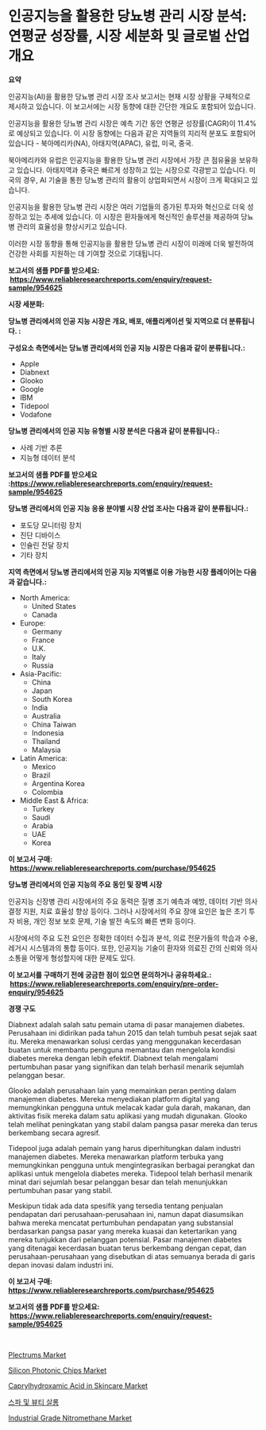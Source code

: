 <p><h1>인공지능을 활용한 당뇨병 관리 시장 분석: 연평균 성장률, 시장 세분화 및 글로벌 산업 개요</h1></p><p><strong>요약</strong></p>
<p><p>인공지능(AI)을 활용한 당뇨병 관리 시장 조사 보고서는 현재 시장 상황을 구체적으로 제시하고 있습니다. 이 보고서에는 시장 동향에 대한 간단한 개요도 포함되어 있습니다.</p><p>인공지능을 활용한 당뇨병 관리 시장은 예측 기간 동안 연평균 성장률(CAGR)이 11.4%로 예상되고 있습니다. 이 시장 동향에는 다음과 같은 지역들의 지리적 분포도 포함되어 있습니다 - 북아메리카(NA), 아태지역(APAC), 유럽, 미국, 중국.</p><p>북아메리카와 유럽은 인공지능을 활용한 당뇨병 관리 시장에서 가장 큰 점유율을 보유하고 있습니다. 아태지역과 중국은 빠르게 성장하고 있는 시장으로 각광받고 있습니다. 미국의 경우, AI 기술을 통한 당뇨병 관리의 활용이 상업화되면서 시장이 크게 확대되고 있습니다.</p><p>인공지능을 활용한 당뇨병 관리 시장은 여러 기업들의 증가된 투자와 혁신으로 더욱 성장하고 있는 추세에 있습니다. 이 시장은 환자들에게 혁신적인 솔루션을 제공하여 당뇨병 관리의 효율성을 향상시키고 있습니다.</p><p>이러한 시장 동향을 통해 인공지능을 활용한 당뇨병 관리 시장이 미래에 더욱 발전하여 건강한 사회를 지원하는 데 기여할 것으로 기대됩니다.</p></p>
<p><strong>보고서의 샘플 PDF를 받으세요: &nbsp;<a href="https://www.reliableresearchreports.com/enquiry/request-sample/954625">https://www.reliableresearchreports.com/enquiry/request-sample/954625</a></strong></p>
<p><strong>시장 세분화:</strong></p>
<p><strong> 당뇨병 관리에서의 인공 지능 시장은 개요, 배포, 애플리케이션 및 지역으로 더 분류됩니다. :</strong></p>
<p><strong>구성요소 측면에서는 당뇨병 관리에서의 인공 지능 시장은 다음과 같이 분류됩니다.:</strong></p>
<p><ul><li>Apple</li><li>Diabnext</li><li>Glooko</li><li>Google</li><li>IBM</li><li>Tidepool</li><li>Vodafone</li></ul></p>
<p><strong> 당뇨병 관리에서의 인공 지능 유형별 시장 분석은 다음과 같이 분류됩니다.:</strong></p>
<p><ul><li>사례 기반 추론</li><li>지능형 데이터 분석</li></ul></p>
<p><strong>보고서의 샘플 PDF를 받으세요 :<a href="https://www.reliableresearchreports.com/enquiry/request-sample/954625">https://www.reliableresearchreports.com/enquiry/request-sample/954625</a></strong></p>
<p><strong> 당뇨병 관리에서의 인공 지능 응용 분야별 시장 산업 조사는 다음과 같이 분류됩니다.:</strong></p>
<p><ul><li>포도당 모니터링 장치</li><li>진단 디바이스</li><li>인슐린 전달 장치</li><li>기타 장치</li></ul></p>
<p><strong>지역 측면에서 당뇨병 관리에서의 인공 지능 지역별로 이용 가능한 시장 플레이어는 다음과 같습니다.:</strong></p>
<p><ul>
    <li>
        North America:
        <ul>
            <li>United States</li>
            <li>Canada</li>
        </ul>
    </li>
    <li>
        Europe:
        <ul>
            <li>Germany</li>
            <li>France</li>
            <li>U.K.</li>
            <li>Italy</li>
            <li>Russia</li>
        </ul>
    </li>
    <li>
        Asia-Pacific:
        <ul>
            <li>China</li>
            <li>Japan</li>
            <li>South Korea</li>
            <li>India</li>
            <li>Australia</li>
            <li>China Taiwan</li>
            <li>Indonesia</li>
            <li>Thailand</li>
            <li>Malaysia</li>
        </ul>
    </li>
    <li>
        Latin America:
        <ul>
            <li>Mexico</li>
            <li>Brazil</li>
            <li>Argentina Korea</li>
            <li>Colombia</li>
        </ul>
    </li>
    <li>
        Middle East & Africa:
        <ul>
            <li>Turkey</li>
            <li>Saudi</li>
            <li>Arabia</li>
            <li>UAE</li>
            <li>Korea</li>
        </ul>
    </li>
    </ul></p>
<p><strong>이 보고서 구매: &nbsp;<a href="https://www.reliableresearchreports.com/purchase/954625">https://www.reliableresearchreports.com/purchase/954625</a></strong></p>
<p><strong>당뇨병 관리에서의 인공 지능의 주요 동인 및 장벽 시장</strong></p>
<p><p>인공지능 신장병 관리 시장에서의 주요 동력은 질병 조기 예측과 예방, 데이터 기반 의사 결정 지원, 치료 효율성 향상 등이다. 그러나 시장에서의 주요 장애 요인은 높은 초기 투자 비용, 개인 정보 보호 문제, 기술 발전 속도의 빠른 변화 등이다.</p><p>시장에서의 주요 도전 요인은 정확한 데이터 수집과 분석, 의료 전문가들의 학습과 수용, 레거시 시스템과의 통합 등이다. 또한, 인공지능 기술이 환자와 의료진 간의 신뢰와 의사 소통을 어떻게 형성할지에 대한 문제도 있다.</p></p>
<p><strong>이 보고서를 구매하기 전에 궁금한 점이 있으면 문의하거나 공유하세요.: &nbsp;<a href="https://www.reliableresearchreports.com/enquiry/pre-order-enquiry/954625">https://www.reliableresearchreports.com/enquiry/pre-order-enquiry/954625</a></strong></p>
<p><strong>경쟁 구도</strong></p>
<p><p>Diabnext adalah salah satu pemain utama di pasar manajemen diabetes. Perusahaan ini didirikan pada tahun 2015 dan telah tumbuh pesat sejak saat itu. Mereka menawarkan solusi cerdas yang menggunakan kecerdasan buatan untuk membantu pengguna memantau dan mengelola kondisi diabetes mereka dengan lebih efektif. Diabnext telah mengalami pertumbuhan pasar yang signifikan dan telah berhasil menarik sejumlah pelanggan besar.</p><p>Glooko adalah perusahaan lain yang memainkan peran penting dalam manajemen diabetes. Mereka menyediakan platform digital yang memungkinkan pengguna untuk melacak kadar gula darah, makanan, dan aktivitas fisik mereka dalam satu aplikasi yang mudah digunakan. Glooko telah melihat peningkatan yang stabil dalam pangsa pasar mereka dan terus berkembang secara agresif.</p><p>Tidepool juga adalah pemain yang harus diperhitungkan dalam industri manajemen diabetes. Mereka menawarkan platform terbuka yang memungkinkan pengguna untuk mengintegrasikan berbagai perangkat dan aplikasi untuk mengelola diabetes mereka. Tidepool telah berhasil menarik minat dari sejumlah besar pelanggan besar dan telah menunjukkan pertumbuhan pasar yang stabil.</p><p>Meskipun tidak ada data spesifik yang tersedia tentang penjualan pendapatan dari perusahaan-perusahaan ini, namun dapat diasumsikan bahwa mereka mencatat pertumbuhan pendapatan yang substansial berdasarkan pangsa pasar yang mereka kuasai dan ketertarikan yang mereka tunjukkan dari pelanggan potensial. Pasar manajemen diabetes yang ditenagai kecerdasan buatan terus berkembang dengan cepat, dan perusahaan-perusahaan yang disebutkan di atas semuanya berada di garis depan inovasi dalam industri ini.</p></p>
<p><strong>이 보고서 구매: &nbsp; <a href="https://www.reliableresearchreports.com/purchase/954625">https://www.reliableresearchreports.com/purchase/954625</a></strong></p>
<p><strong>보고서의 샘플 PDF를 받으세요: &nbsp;<a href="https://www.reliableresearchreports.com/enquiry/request-sample/954625">https://www.reliableresearchreports.com/enquiry/request-sample/954625</a></strong><strong></strong></p>
<p>&nbsp;</p>
<p><p><a href="https://issuu.com/reportprime-2/docs/plectrums-market-size-2030.pptx">Plectrums Market</a></p><p><a href="https://view.publitas.com/reportprime-1/silicon-photonic-chips-market-size-market-trends-and-growth-outlook-forecasted-for-period-from-2024-to-2031/">Silicon Photonic Chips Market</a></p><p><a href="https://view.publitas.com/reportprime-1/global-caprylhydroxamic-acid-in-skincare-market-by-types-applications-and-major-players-with-regional-growth-rate-analysis-and-development-situation-from-2024-to-2031/">Caprylhydroxamic Acid in Skincare Market</a></p><p><a href="https://github.com/vs2869dizt0/Market-Research-Report-List-1/blob/main/7947450185239.md">스파 및 뷰티 살롱</a></p><p><a href="https://github.com/RichRobinson5/Market-Research-Report-List-4/blob/main/industrial-grade-nitromethane-market.md">Industrial Grade Nitromethane Market</a></p></p>